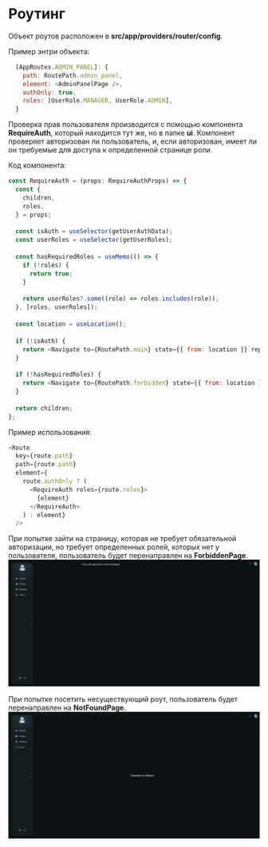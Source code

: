 # Роутинг

Объект роутов расположен в **src/app/providers/router/config**.

Пример энтри объекта:

``` js
  [AppRoutes.ADMIN_PANEL]: {
    path: RoutePath.admin_panel,
    element: <AdminPanelPage />,
    authOnly: true,
    roles: [UserRole.MANAGER, UserRole.ADMIN],
  }
```

Проверка прав пользователя производится с помощью компонента **RequireAuth**, который находится тут же, но в папке **ui**. Компонент проверяет авторизован ли пользователь, и, если авторизован, имеет ли он требуемые для доступа к определенной странице роли.

Код компонента:

``` js
const RequireAuth = (props: RequireAuthProps) => {
  const {
    children,
    roles,
  } = props;

  const isAuth = useSelector(getUserAuthData);
  const userRoles = useSelector(getUserRoles);

  const hasRequiredRoles = useMemo(() => {
    if (!roles) {
      return true;
    }

    return userRoles?.some((role) => roles.includes(role));
  }, [roles, userRoles]);

  const location = useLocation();

  if (!isAuth) {
    return <Navigate to={RoutePath.main} state={{ from: location }} replace />;
  }

  if (!hasRequiredRoles) {
    return <Navigate to={RoutePath.forbidden} state={{ from: location }} replace />;
  }

  return children;
};
```

Пример использования:

``` js
<Route
  key={route.path}
  path={route.path}
  element={
    route.authOnly ? (
      <RequireAuth roles={route.roles}>
        {element}
      </RequireAuth>
    ) : element}  
  />    
```

При попытке зайти на страницу, которая не требует обязательной авторизации, но требует определенных ролей, которых нет у пользователя, пользователь будет перенаправлен на **ForbiddenPage**.
![Import forbidden-page screenshot](/assets/forbidden-page.png)

При попытке посетить несуществующий роут, пользователь будет перенаправлен на **NotFoundPage**. 
![Import notfound-page screenshot](/assets/notfound-page.png)